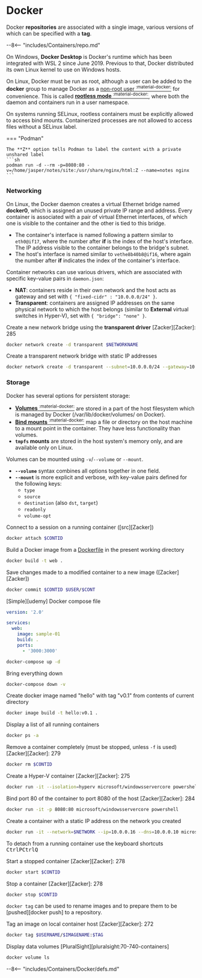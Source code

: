 # Docker

Docker **repositories** are associated with a single image, various versions of which can be specified with a **tag**.

--8<-- "includes/Containers/repo.md"

On Windows, **Docker Desktop** is Docker's runtime which has been integrated with WSL 2 since June 2019. 
Previous to that, Docker distributed its own Linux kernel to use on Windows hosts.

On Linux, Docker must be run as root, although a user can be added to the **docker** group to manage Docker as a [non-root user <sup>:material-docker:</sup>](https://docs.docker.com/engine/install/linux-postinstall/) for convenience.
This is called [**rootless mode** <sup>:material-docker:</sup>](https://docs.docker.com/engine/security/rootless/), where both the daemon and containers run in a user namespace.


On systems running SELinux, rootless containers must be explicitly allowed to access bind mounts.
Containerized processes are not allowed to access files without a SELinux label.

=== "Podman"

    The **Z** option tells Podman to label the content with a private unshared label
    ```sh
    podman run -d --rm -p=8080:80 -v=/home/jasper/notes/site:/usr/share/nginx/html:Z --name=notes nginx
    ```



### Networking

On Linux, the Docker daemon creates a virtual Ethernet bridge named **docker0**, which is assigned an unused private IP range and address.
Every container is associated with a pair of virtual Ethernet interfaces, of which one is visible to the container and the other is tied to this bridge.

- The container's interface is named following a pattern similar to `eth0@if17`, where the number after **if** is the index of the host's interface.
The IP address visible to the container belongs to the bridge's subnet.
- The host's interface is named similar to `vethe8b40b8@if16`, where again the number after **if** indicates the index of the container's interface.

Container networks can use various drivers, which are associated with specific key-value pairs in `daemon.json`:

- **NAT**: containers reside in their own network and the host acts as gateway and set with `{ "fixed-cidr" : "10.0.0.0/24" }`.
- **Transparent**: containers are assigned IP addresses on the same physical network to which the host belongs (similar to **External** virtual switches in Hyper-V), set with `{ "bridge": "none" }`.

Create a new network bridge using the **transparent driver** [Zacker][Zacker]: 285
```sh
docker network create -d transparent $NETWORKNAME
```
Create a transparent network bridge with static IP addresses
```sh
docker network create -d transparent --subnet=10.0.0.0/24 --gateway=10.0.0.1 $NETWORK
```

### Storage

Docker has several options for persistent storage:

- [**Volumes** <sup>:material-docker:</sup>](https://docs.docker.com/storage/volumes/) are stored in a part of the host filesystem which is managed by Docker (/var/lib/docker/volumes/ on Docker).
- [**Bind mounts** <sup>:material-docker:</sup>](https://docs.docker.com/storage/bind-mounts/) map a file or directory on the host machine to a mount point in the container. They have less functionality than volumes.
- **`tmpfs` mounts** are stored in the host system's memory only, and are available only on Linux.

Volumes can be mounted using `-v`/`--volume` or `--mount`.

- **`--volume`** syntax combines all options together in one field.
- **`--mount`** is more explicit and verbose, with key-value pairs defined for the following keys:
    - `type`
    - `source`
    - `destination` (also `dst`, `target`)
    - `readonly`
    - `volume-opt`

Connect to a session on a running container ([src][Zacker])
```sh
docker attach $CONTID
```

Build a Docker image from a [Dockerfile](#dockerfile) in the present working directory
```sh
docker build -t web .
```

Save changes made to a modified container to a new image ([Zacker][Zacker])
```sh
docker commit $CONTID $USER/$CONT
```

[Simple][udemy] Docker compose file
```yaml
version: '2.0'

services:
  web:
    image: sample-01
    build: .
    ports:
      - '3000:3000'
```

```sh
docker-compose up -d
```
Bring everything down
```sh
docker-compose down -v
```

Create docker image named "hello" with tag "v0.1" from contents of current directory
```sh
docker image build -t hello:v0.1 .
```


Display a list of all running containers
```sh
docker ps -a
```
Remove a container completely (must be stopped, unless `-f` is used) [Zacker][Zacker]: 279
```sh
docker rm $CONTID
```

Create a Hyper-V container [Zacker][Zacker]: 275
```sh
docker run -it --isolation=hyperv microsoft/windowsservercore powershell
```
Bind port 80 of the container to port 8080 of the host [Zacker][Zacker]: 284
```sh
docker run -it -p 8080:80 microsoft/windowsservercore powershell
```
Create a container with a static IP address on the network you created
```sh
docker run -it --network=$NETWORK --ip=10.0.0.16 --dns=10.0.0.10 microsoft/windowsservercore powershell
```
To detach from a running container use the keyboard shortcuts <kbd>Ctrl</kbd><kbd>P</kbd><kbd>Ctrl</kbd><kbd>Q</kbd>


Start a stopped container [Zacker][Zacker]: 278
```sh
docker start $CONTID
```

Stop a container [Zacker][Zacker]: 278
```sh
docker stop $CONTID
```

`docker tag` can be used to rename images and to prepare them to be [pushed][docker push] to a repository.

Tag an image on local container host [Zacker][Zacker]: 272
```sh
docker tag $USERNAME/$IMAGENAME:$TAG
```

Display data volumes [PluralSight][pluralsight:70-740-containers]
```sh
docker volume ls
```

--8<-- "includes/Containers/Docker/defs.md"